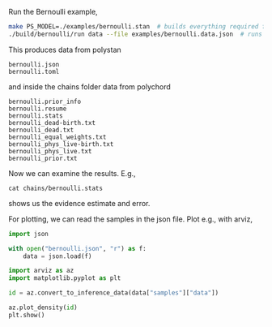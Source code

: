 Run the Bernoulli example,

```bash
make PS_MODEL=./examples/bernoulli.stan  # builds everything required for this model
./build/bernoulli/run data --file examples/bernoulli.data.json  # runs model
```

This produces data from polystan
```
bernoulli.json
bernoulli.toml
```
and inside the chains folder data from polychord
```
bernoulli.prior_info
bernoulli.resume
bernoulli.stats
bernoulli_dead-birth.txt
bernoulli_dead.txt
bernoulli_equal_weights.txt
bernoulli_phys_live-birth.txt
bernoulli_phys_live.txt
bernoulli_prior.txt
```

Now we can examine the results. E.g.,
```
cat chains/bernoulli.stats 
```
shows us the evidence estimate and error.

For plotting, we can read the samples in the json file. Plot e.g., with arviz,
```python
import json

with open("bernoulli.json", "r") as f:
    data = json.load(f)

import arviz as az
import matplotlib.pyplot as plt

id = az.convert_to_inference_data(data["samples"]["data"])

az.plot_density(id)
plt.show()
```


